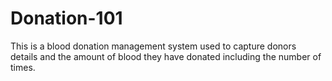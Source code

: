 # Donation-101
This is a blood donation management system used to capture donors details and the amount of blood they have donated including the number of times.

